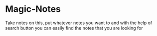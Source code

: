 # Magic-Notes
Take notes on this, put whatever notes you want to and with the help of search button you can easily find the notes that you are looking for
